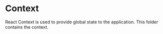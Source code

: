 # Context

React Context is used to provide global state to the application. This folder contains the context.